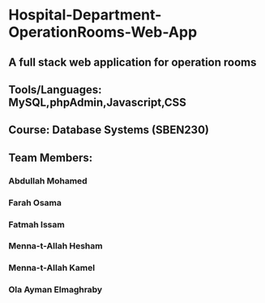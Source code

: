 # Hospital-Department-OperationRooms-Web-App

## A full stack web application for operation rooms
## Tools/Languages: MySQL,phpAdmin,Javascript,CSS
## Course: Database Systems (SBEN230)
## Team Members: 
### Abdullah Mohamed
### Farah Osama	        
### Fatmah Issam	        
### Menna-t-Allah Hesham	
### Menna-t-Allah Kamel	
### Ola Ayman Elmaghraby	
